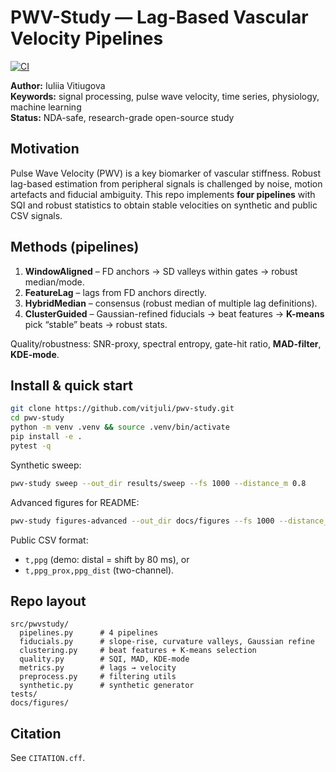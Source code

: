 # PWV-Study — Lag-Based Vascular Velocity Pipelines

[![CI](https://github.com/vitjuli/pwv-study/actions/workflows/ci.yml/badge.svg)](https://github.com/vitjuli/pwv-study/actions/workflows/ci.yml)

**Author:** Iuliia Vitiugova  
**Keywords:** signal processing, pulse wave velocity, time series, physiology, machine learning  
**Status:** NDA-safe, research-grade open-source study

## Motivation
Pulse Wave Velocity (PWV) is a key biomarker of vascular stiffness. Robust lag-based estimation from peripheral signals is challenged by noise, motion artefacts and fiducial ambiguity. This repo implements **four pipelines** with SQI and robust statistics to obtain stable velocities on synthetic and public CSV signals.

## Methods (pipelines)
1. **WindowAligned** – FD anchors → SD valleys within gates → robust median/mode.  
2. **FeatureLag** – lags from FD anchors directly.  
3. **HybridMedian** – consensus (robust median of multiple lag definitions).  
4. **ClusterGuided** – Gaussian-refined fiducials → beat features → **K-means** pick “stable” beats → robust stats.

Quality/robustness: SNR-proxy, spectral entropy, gate-hit ratio, **MAD-filter**, **KDE-mode**.

## Install & quick start
```bash
git clone https://github.com/vitjuli/pwv-study.git
cd pwv-study
python -m venv .venv && source .venv/bin/activate
pip install -e .
pytest -q
```

Synthetic sweep:
```bash
pwv-study sweep --out_dir results/sweep --fs 1000 --distance_m 0.8
```

Advanced figures for README:
```bash
pwv-study figures-advanced --out_dir docs/figures --fs 1000 --distance_m 0.8
```

Public CSV format:
- `t,ppg` (demo: distal = shift by 80 ms), or  
- `t,ppg_prox,ppg_dist` (two-channel).


## Repo layout
```
src/pwvstudy/
  pipelines.py      # 4 pipelines
  fiducials.py      # slope-rise, curvature valleys, Gaussian refine
  clustering.py     # beat features + K-means selection
  quality.py        # SQI, MAD, KDE-mode
  metrics.py        # lags → velocity
  preprocess.py     # filtering utils
  synthetic.py      # synthetic generator
tests/
docs/figures/
```

## Citation
See `CITATION.cff`.
